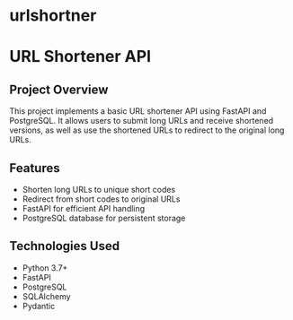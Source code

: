 # urlshortner
# URL Shortener API

## Project Overview

This project implements a basic URL shortener API using FastAPI and PostgreSQL. It allows users to submit long URLs and receive shortened versions, as well as use the shortened URLs to redirect to the original long URLs.

## Features

- Shorten long URLs to unique short codes
- Redirect from short codes to original URLs
- FastAPI for efficient API handling
- PostgreSQL database for persistent storage

## Technologies Used

- Python 3.7+
- FastAPI
- PostgreSQL
- SQLAlchemy
- Pydantic



